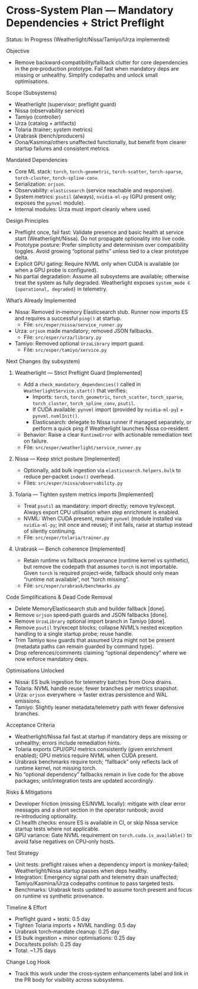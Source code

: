 # Cross‑System Plan — Mandatory Dependencies + Strict Preflight

Status: In Progress (Weatherlight/Nissa/Tamiyo/Urza implemented)

Objective
- Remove backward‑compatibility/fallback clutter for core dependencies in the pre‑production prototype. Fail fast when mandatory deps are missing or unhealthy. Simplify codepaths and unlock small optimisations.

Scope (Subsystems)
- Weatherlight (supervisor; preflight guard)
- Nissa (observability service)
- Tamiyo (controller)
- Urza (catalog + artifacts)
- Tolaria (trainer; system metrics)
- Urabrask (bench/producers)
- Oona/Kasmina/others unaffected functionally, but benefit from clearer startup failures and consistent metrics.

Mandated Dependencies
- Core ML stack: `torch`, `torch-geometric`, `torch-scatter`, `torch-sparse`, `torch-cluster`, `torch-spline-conv`.
- Serialization: `orjson`.
- Observability: `elasticsearch` (service reachable and responsive).
- System metrics: `psutil` (always), `nvidia-ml-py` (GPU present only; exposes the `pynvml` module).
- Internal modules: Urza must import cleanly where used.

Design Principles
- Preflight once, fail fast: Validate presence and basic health at service start (Weatherlight/Nissa). Do not propagate optionality into live code.
- Prototype posture: Prefer simplicity and determinism over compatibility toggles. Avoid growing “optional paths” unless tied to a clear prototype delta.
- Explicit GPU gating: Require NVML only when CUDA is available (or when a GPU probe is configured).
- No partial degradation: Assume all subsystems are available; otherwise treat the system as fully degraded. Weatherlight exposes `system_mode ∈ {operational, degraded}` in telemetry.

What’s Already Implemented
- Nissa: Removed in‑memory Elasticsearch stub. Runner now imports ES and requires a successful `ping()` at startup.
  - File: `src/esper/nissa/service_runner.py`
- Urza: `orjson` made mandatory; removed JSON fallbacks.
  - File: `src/esper/urza/library.py`
- Tamiyo: Removed optional `UrzaLibrary` import guard.
  - File: `src/esper/tamiyo/service.py`

Next Changes (by subsystem)
1) Weatherlight — Strict Preflight Guard [Implemented]
   - Add a `check_mandatory_dependencies()` called in `WeatherlightService.start()` that verifies:
     - Imports: `torch`, `torch_geometric`, `torch_scatter`, `torch_sparse`, `torch_cluster`, `torch_spline_conv`, `psutil`.
     - If CUDA available: `pynvml` import (provided by `nvidia-ml-py`) + `pynvml.nvmlInit()`.
     - Elasticsearch: delegate to Nissa runner if managed separately, or perform a quick ping if Weatherlight launches Nissa co‑resident.
   - Behavior: Raise a clear `RuntimeError` with actionable remediation text on failure.
   - File: `src/esper/weatherlight/service_runner.py`

2) Nissa — Keep strict posture [Implemented]
   - Optionally, add bulk ingestion via `elasticsearch.helpers.bulk` to reduce per‑packet `index()` overhead.
   - Files: `src/esper/nissa/observability.py`

3) Tolaria — Tighten system metrics imports [Implemented]
   - Treat `psutil` as mandatory: import directly; remove try/except. Always export CPU utilisation when step enrichment is enabled.
   - NVML: When CUDA present, require `pynvml` (module installed via `nvidia-ml-py`; init once and reuse); if init fails, raise at startup instead of silently continuing.
   - File: `src/esper/tolaria/trainer.py`

4) Urabrask — Bench coherence [Implemented]
   - Retain runtime vs fallback provenance (runtime kernel vs synthetic), but remove the codepath that assumes `torch` is not importable. Given `torch` is required project‑wide, fallback should only mean “runtime not available”, not “torch missing”.
   - File: `src/esper/urabrask/benchmarks.py`

Code Simplifications & Dead Code Removal
- Delete MemoryElasticsearch stub and builder fallback [done].
- Remove `orjson` speed‑path guards and JSON fallbacks [done].
- Remove `UrzaLibrary` optional import branch in Tamiyo [done].
- Remove `psutil` try/except blocks; collapse NVML’s nested exception handling to a single startup probe; reuse handle.
- Trim Tamiyo `None` guards that assumed Urza might not be present (metadata paths can remain guarded by command type).
- Drop references/comments claiming “optional dependency” where we now enforce mandatory deps.

Optimisations Unlocked
- Nissa: ES bulk ingestion for telemetry batches from Oona drains.
- Tolaria: NVML handle reuse; fewer branches per metrics snapshot.
- Urza: `orjson` everywhere → faster extras persistence and WAL emissions.
- Tamiyo: Slightly leaner metadata/telemetry path with fewer defensive branches.

Acceptance Criteria
- Weatherlight/Nissa fail fast at startup if mandatory deps are missing or unhealthy; errors include remediation hints.
- Tolaria exports CPU/GPU metrics consistently (given enrichment enabled); GPU metrics require NVML when CUDA present.
- Urabrask benchmarks require torch; “fallback” only reflects lack of runtime kernel, not missing torch.
- No “optional dependency” fallbacks remain in live code for the above packages; unit/integration tests are updated accordingly.

Risks & Mitigations
- Developer friction (missing ES/NVML locally): mitigate with clear error messages and a short section in the operator runbook; avoid re‑introducing optionality.
- CI health checks: ensure ES is available in CI, or skip Nissa service startup tests where not applicable.
- GPU variance: Gate NVML requirement on `torch.cuda.is_available()` to avoid false negatives on CPU‑only hosts.

Test Strategy
- Unit tests: preflight raises when a dependency import is monkey‑failed; Weatherlight/Nissa startup passes when deps healthy.
- Integration: Emergency signal path and telemetry drain unaffected; Tamiyo/Kasmina/Urza codepaths continue to pass targeted tests.
- Benchmarks: Urabrask tests updated to assume torch present and focus on runtime vs synthetic provenance.

Timeline & Effort
- Preflight guard + tests: 0.5 day
- Tighten Tolaria imports + NVML handling: 0.5 day
- Urabrask torch‑mandate cleanup: 0.25 day
- ES bulk ingestion + minor optimisations: 0.25 day
- Docs/tests polish: 0.25 day
- Total: ~1.75 days

Change Log Hook
- Track this work under the cross‑system enhancements label and link in the PR body for visibility across subsystems.
